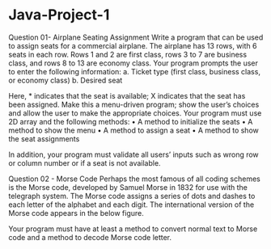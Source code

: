 # Java-Project-1

Question 01- Airplane Seating Assignment
Write a program that can be used to assign seats for a commercial airplane. The airplane has 13 rows, with 6 seats in each row. Rows 1 and 2 are first class, rows 3 to 7 are business class, and rows 8 to 13 are economy class. Your program prompts the user to
enter the following information:
  a.	Ticket type (first class, business class, or economy class)
  b.	Desired seat

Here, * indicates that the seat is available; X indicates that the seat has been assigned. Make this a menu-driven program; show the user’s choices and allow the user to make the appropriate choices. Your program must use 2D array and the following methods:
  •	A method to initialize the seats
  •	A method to show the menu
  •	A method to assign a seat
  •	A method to show the seat assignments

In addition, your program must validate all users’ inputs such as wrong row or column number or if a seat is not available.

Question 02 - Morse Code
Perhaps the most famous of all coding schemes is the Morse code, developed by Samuel Morse in 1832 for use with the telegraph system. The Morse code assigns a series of dots and dashes to each letter of the alphabet and each digit. The international version of the Morse code appears in the below figure.

Your program must have at least a method to convert normal text to Morse code and a method to decode Morse code letter.
